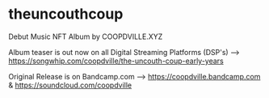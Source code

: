 # theuncouthcoup
Debut Music NFT Album by COOPDVILLE.XYZ

Album teaser is out now on all Digital Streaming Platforms (DSP's) --> https://songwhip.com/coopdville/the-uncouth-coup-early-years

Original Release is on Bandcamp.com --> https://coopdville.bandcamp.com & https://soundcloud.com/coopdville
